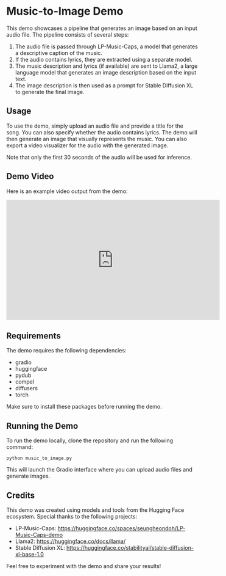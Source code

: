# Music-to-Image Demo

This demo showcases a pipeline that generates an image based on an input audio file. The pipeline consists of several steps:

1. The audio file is passed through LP-Music-Caps, a model that generates a descriptive caption of the music.
2. If the audio contains lyrics, they are extracted using a separate model.
3. The music description and lyrics (if available) are sent to Llama2, a large language model that generates an image description based on the input text.
4. The image description is then used as a prompt for Stable Diffusion XL to generate the final image.

## Usage

To use the demo, simply upload an audio file and provide a title for the song. You can also specify whether the audio contains lyrics. The demo will then generate an image that visually represents the music. You can also export a video visualizer for the audio with the generated image.

Note that only the first 30 seconds of the audio will be used for inference.

## Demo Video

Here is an example video output from the demo:

<iframe width="560" height="315" src="https://youtu.be/okOyY12WaRI" frameborder="0" allow="accelerometer; autoplay; clipboard-write; encrypted-media; gyroscope; picture-in-picture" allowfullscreen></iframe>

## Requirements

The demo requires the following dependencies:

- gradio
- huggingface
- pydub
- compel
- diffusers
- torch

Make sure to install these packages before running the demo.

## Running the Demo

To run the demo locally, clone the repository and run the following command:

```
python music_to_image.py
```

This will launch the Gradio interface where you can upload audio files and generate images.

## Credits

This demo was created using models and tools from the Hugging Face ecosystem. Special thanks to the following projects:

- LP-Music-Caps: https://huggingface.co/spaces/seungheondoh/LP-Music-Caps-demo
- Llama2: https://huggingface.co/docs/llama/
- Stable Diffusion XL: https://huggingface.co/stabilityai/stable-diffusion-xl-base-1.0

Feel free to experiment with the demo and share your results!
